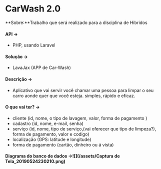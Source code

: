 # CarWash 2.0

**Sobre:**Trabalho que será realizado para a disciplina de Hibridos

#### **API -&gt;**

* PHP, usando Laravel

#### **Solução -&gt;**

* LavaJax \(APP de Car-Wash\)

#### **Descrição -&gt;**

* Aplicativo que vai servir você chamar uma pessoa para limpar o seu carro aonde quer que você esteja. simples, rápido e eficaz.

#### O que vai ter? -&gt;

* cliente \(id, nome, o tipo de lavagem, valor, forma de pagamento \)
* cadastro \(id, nome, e-mail, senha\)
* serviço \(id, nome, tipo de serviço,\(vai oferecer que tipo de limpeza?\), forma de pagamento, valor e codigo\)
* localização \(GPS: latitude e longitude\) 
* forma de pagamento \(cartão, dinheiro ou á vista\)

#### 

#### Diagrama do banco de dados -&gt;![](/assets/Captura de Tela_20190524230210.png)



